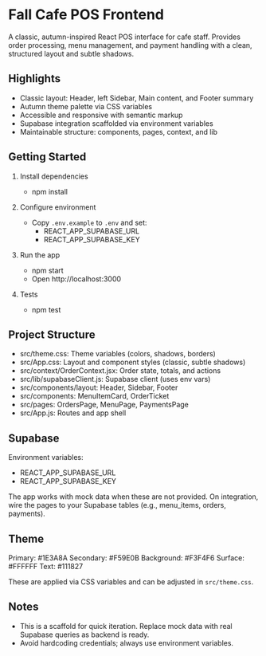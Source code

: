 # Fall Cafe POS Frontend

A classic, autumn-inspired React POS interface for cafe staff. Provides order processing, menu management, and payment handling with a clean, structured layout and subtle shadows.

## Highlights

- Classic layout: Header, left Sidebar, Main content, and Footer summary
- Autumn theme palette via CSS variables
- Accessible and responsive with semantic markup
- Supabase integration scaffolded via environment variables
- Maintainable structure: components, pages, context, and lib

## Getting Started

1. Install dependencies
   - npm install

2. Configure environment
   - Copy `.env.example` to `.env` and set:
     - REACT_APP_SUPABASE_URL
     - REACT_APP_SUPABASE_KEY

3. Run the app
   - npm start
   - Open http://localhost:3000

4. Tests
   - npm test

## Project Structure

- src/theme.css: Theme variables (colors, shadows, borders)
- src/App.css: Layout and component styles (classic, subtle shadows)
- src/context/OrderContext.jsx: Order state, totals, and actions
- src/lib/supabaseClient.js: Supabase client (uses env vars)
- src/components/layout: Header, Sidebar, Footer
- src/components: MenuItemCard, OrderTicket
- src/pages: OrdersPage, MenuPage, PaymentsPage
- src/App.js: Routes and app shell

## Supabase

Environment variables:
- REACT_APP_SUPABASE_URL
- REACT_APP_SUPABASE_KEY

The app works with mock data when these are not provided. On integration, wire the pages to your Supabase tables (e.g., menu_items, orders, payments).

## Theme

Primary: #1E3A8A
Secondary: #F59E0B
Background: #F3F4F6
Surface: #FFFFFF
Text: #111827

These are applied via CSS variables and can be adjusted in `src/theme.css`.

## Notes

- This is a scaffold for quick iteration. Replace mock data with real Supabase queries as backend is ready.
- Avoid hardcoding credentials; always use environment variables.
